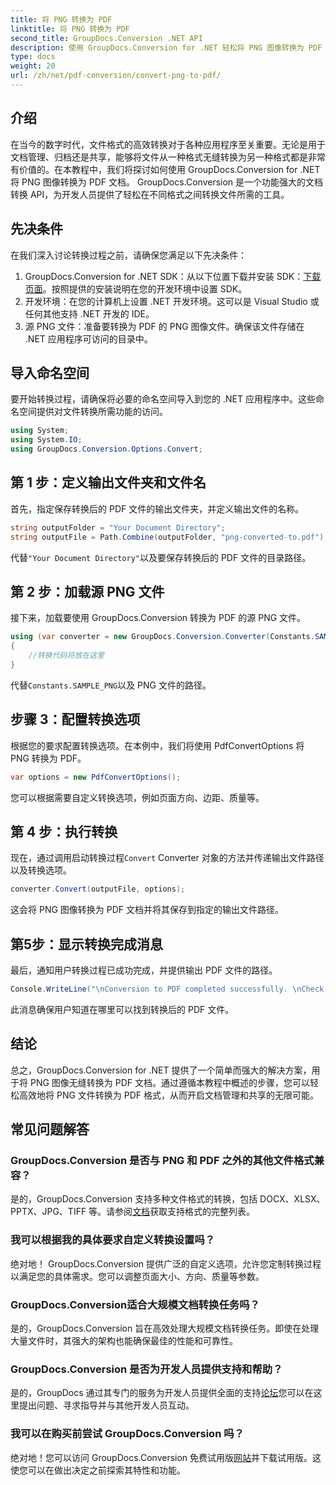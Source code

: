 ```yaml
---
title: 将 PNG 转换为 PDF
linktitle: 将 PNG 转换为 PDF
second_title: GroupDocs.Conversion .NET API
description: 使用 GroupDocs.Conversion for .NET 轻松将 PNG 图像转换为 PDF 文档。无缝文件格式转换的简单步骤。
type: docs
weight: 20
url: /zh/net/pdf-conversion/convert-png-to-pdf/
---
```

## 介绍
在当今的数字时代，文件格式的高效转换对于各种应用程序至关重要。无论是用于文档管理、归档还是共享，能够将文件从一种格式无缝转换为另一种格式都是非常有价值的。在本教程中，我们将探讨如何使用 GroupDocs.Conversion for .NET 将 PNG 图像转换为 PDF 文档。 GroupDocs.Conversion 是一个功能强大的文档转换 API，为开发人员提供了轻松在不同格式之间转换文件所需的工具。
## 先决条件
在我们深入讨论转换过程之前，请确保您满足以下先决条件：
1.  GroupDocs.Conversion for .NET SDK：从以下位置下载并安装 SDK：[下载页面](https://releases.groupdocs.com/conversion/net/)。按照提供的安装说明在您的开发环境中设置 SDK。
2. 开发环境：在您的计算机上设置 .NET 开发环境。这可以是 Visual Studio 或任何其他支持 .NET 开发的 IDE。
3. 源 PNG 文件：准备要转换为 PDF 的 PNG 图像文件。确保该文件存储在 .NET 应用程序可访问的目录中。

## 导入命名空间
要开始转换过程，请确保将必要的命名空间导入到您的 .NET 应用程序中。这些命名空间提供对文件转换所需功能的访问。
```csharp
using System;
using System.IO;
using GroupDocs.Conversion.Options.Convert;
```

## 第 1 步：定义输出文件夹和文件名
首先，指定保存转换后的 PDF 文件的输出文件夹，并定义输出文件的名称。
```csharp
string outputFolder = "Your Document Directory";
string outputFile = Path.Combine(outputFolder, "png-converted-to.pdf");
```
代替`"Your Document Directory"`以及要保存转换后的 PDF 文件的目录路径。
## 第 2 步：加载源 PNG 文件
接下来，加载要使用 GroupDocs.Conversion 转换为 PDF 的源 PNG 文件。
```csharp
using (var converter = new GroupDocs.Conversion.Converter(Constants.SAMPLE_PNG))
{
    //转换代码将放在这里
}
```
代替`Constants.SAMPLE_PNG`以及 PNG 文件的路径。
## 步骤 3：配置转换选项
根据您的要求配置转换选项。在本例中，我们将使用 PdfConvertOptions 将 PNG 转换为 PDF。
```csharp
var options = new PdfConvertOptions();
```
您可以根据需要自定义转换选项，例如页面方向、边距、质量等。
## 第 4 步：执行转换
现在，通过调用启动转换过程`Convert` Converter 对象的方法并传递输出文件路径以及转换选项。
```csharp
converter.Convert(outputFile, options);
```
这会将 PNG 图像转换为 PDF 文档并将其保存到指定的输出文件路径。
## 第5步：显示转换完成消息
最后，通知用户转换过程已成功完成，并提供输出 PDF 文件的路径。
```csharp
Console.WriteLine("\nConversion to PDF completed successfully. \nCheck output in {0}", outputFolder);
```
此消息确保用户知道在哪里可以找到转换后的 PDF 文件。

## 结论
总之，GroupDocs.Conversion for .NET 提供了一个简单而强大的解决方案，用于将 PNG 图像无缝转换为 PDF 文档。通过遵循本教程中概述的步骤，您可以轻松高效地将 PNG 文件转换为 PDF 格式，从而开启文档管理和共享的无限可能。
## 常见问题解答
### GroupDocs.Conversion 是否与 PNG 和 PDF 之外的其他文件格式兼容？
是的，GroupDocs.Conversion 支持多种文件格式的转换，包括 DOCX、XLSX、PPTX、JPG、TIFF 等。请参阅[文档](https://reference.groupdocs.com/conversion/net/)获取支持格式的完整列表。
### 我可以根据我的具体要求自定义转换设置吗？
绝对地！ GroupDocs.Conversion 提供广泛的自定义选项，允许您定制转换过程以满足您的具体需求。您可以调整页面大小、方向、质量等参数。
### GroupDocs.Conversion适合大规模文档转换任务吗？
是的，GroupDocs.Conversion 旨在高效处理大规模文档转换任务。即使在处理大量文件时，其强大的架构也能确保最佳的性能和可靠性。
### GroupDocs.Conversion 是否为开发人员提供支持和帮助？
是的，GroupDocs 通过其专门的服务为开发人员提供全面的支持[论坛](https://forum.groupdocs.com/c/conversion/11)您可以在这里提出问题、寻求指导并与其他开发人员互动。
### 我可以在购买前尝试 GroupDocs.Conversion 吗？
绝对地！您可以访问 GroupDocs.Conversion 免费试用版[网站](https://releases.groupdocs.com/)并下载试用版。这使您可以在做出决定之前探索其特性和功能。